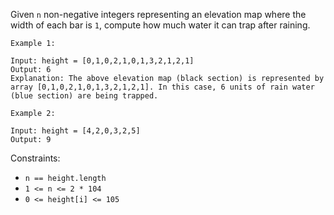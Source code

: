 Given `n` non-negative integers representing an elevation map where the width of each bar is `1`, compute how much water it can trap after raining.

```
Example 1:

Input: height = [0,1,0,2,1,0,1,3,2,1,2,1]
Output: 6
Explanation: The above elevation map (black section) is represented by array [0,1,0,2,1,0,1,3,2,1,2,1]. In this case, 6 units of rain water (blue section) are being trapped.
```

```
Example 2:

Input: height = [4,2,0,3,2,5]
Output: 9
```

Constraints:

- `n == height.length`
- `1 <= n <= 2 * 104`
- `0 <= height[i] <= 105`
